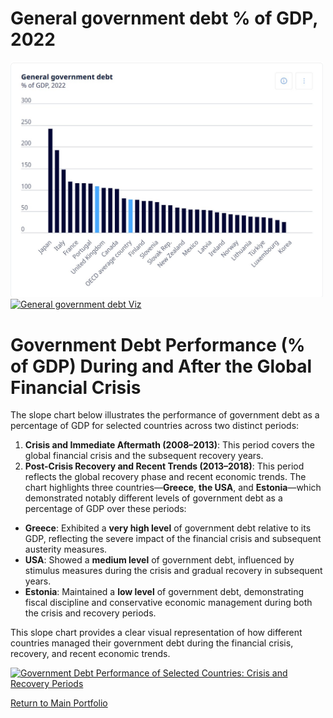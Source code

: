 # General government debt % of GDP, 2022
<img src="Government debt.jpg" width="500"/>



<div class='tableauPlaceholder' id='viz1725923321336' style='position: relative'><noscript><a href='#'><img alt='General government debt Viz ' src='https:&#47;&#47;public.tableau.com&#47;static&#47;images&#47;Ge&#47;General_government_debt_Viz&#47;GeneralgovernmentdebtViz&#47;1_rss.png' style='border: none' /></a></noscript><object class='tableauViz'  style='display:none;'><param name='host_url' value='https%3A%2F%2Fpublic.tableau.com%2F' /> <param name='embed_code_version' value='3' /> <param name='site_root' value='' /><param name='name' value='General_government_debt_Viz&#47;GeneralgovernmentdebtViz' /><param name='tabs' value='no' /><param name='toolbar' value='yes' /><param name='static_image' value='https:&#47;&#47;public.tableau.com&#47;static&#47;images&#47;Ge&#47;General_government_debt_Viz&#47;GeneralgovernmentdebtViz&#47;1.png' /> <param name='animate_transition' value='yes' /><param name='display_static_image' value='yes' /><param name='display_spinner' value='yes' /><param name='display_overlay' value='yes' /><param name='display_count' value='yes' /><param name='language' value='en-US' /><param name='filter' value='publish=yes' /></object></div>                

<script type='text/javascript'>
  var divElement = document.getElementById('viz1725923321336');
  var vizElement = divElement.getElementsByTagName('object')[0];
  vizElement.style.width='100%';vizElement.style.height=(divElement.offsetWidth*0.75)+'px';
  var scriptElement = document.createElement('script');
  scriptElement.src = 'https://public.tableau.com/javascripts/api/viz_v1.js';
  vizElement.parentNode.insertBefore(scriptElement, vizElement);
</script>

# Government Debt Performance (% of GDP) During and After the Global Financial Crisis
The slope chart below illustrates the performance of government debt as a percentage of GDP for selected countries across two distinct periods:

1. **Crisis and Immediate Aftermath (2008–2013)**: This period covers the global financial crisis and the subsequent recovery years.
2. **Post-Crisis Recovery and Recent Trends (2013–2018)**: This period reflects the global recovery phase and recent economic trends.
The chart highlights three countries—**Greece**, **the USA**, and **Estonia**—which demonstrated notably different levels of government debt as a percentage of GDP over these periods:

- **Greece**: Exhibited a **very high level** of government debt relative to its GDP, reflecting the severe impact of the financial crisis and subsequent austerity measures.
- **USA**: Showed a **medium level** of government debt, influenced by stimulus measures during the crisis and gradual recovery in subsequent years.
- **Estonia**: Maintained a **low level** of government debt, demonstrating fiscal discipline and conservative economic management during both the crisis and recovery periods.

This slope chart provides a clear visual representation of how different countries managed their government debt during the financial crisis, recovery, and recent economic trends. 

<div class='tableauPlaceholder' id='viz1726026354035' style='position: relative'><noscript><a href='#'><img alt='Government Debt Performance of Selected Countries: Crisis and Recovery Periods ' src='https:&#47;&#47;public.tableau.com&#47;static&#47;images&#47;Ge&#47;General_government_debt_Viz&#47;GovernmentDebtPerformanceofSelectedCountriesCrisisandRecoveryPeriods&#47;1_rss.png' style='border: none' /></a></noscript><object class='tableauViz'  style='display:none;'><param name='host_url' value='https%3A%2F%2Fpublic.tableau.com%2F' /> <param name='embed_code_version' value='3' /> <param name='site_root' value='' /><param name='name' value='General_government_debt_Viz&#47;GovernmentDebtPerformanceofSelectedCountriesCrisisandRecoveryPeriods' /><param name='tabs' value='no' /><param name='toolbar' value='yes' /><param name='static_image' value='https:&#47;&#47;public.tableau.com&#47;static&#47;images&#47;Ge&#47;General_government_debt_Viz&#47;GovernmentDebtPerformanceofSelectedCountriesCrisisandRecoveryPeriods&#47;1.png' /> <param name='animate_transition' value='yes' /><param name='display_static_image' value='yes' /><param name='display_spinner' value='yes' /><param name='display_overlay' value='yes' /><param name='display_count' value='yes' /><param name='language' value='en-US' /><param name='filter' value='publish=yes' /></object></div>                

<script type='text/javascript'>                    
  var divElement = document.getElementById('viz1726026354035');                    
  var vizElement = divElement.getElementsByTagName('object')[0];       
  vizElement.style.width='100%';vizElement.style.height=(divElement.offsetWidth*0.75)+'px';                    
  var scriptElement = document.createElement('script');                    
  scriptElement.src = 'https://public.tableau.com/javascripts/api/viz_v1.js';
  vizElement.parentNode.insertBefore(scriptElement, vizElement);                
</script>


[Return to Main Portfolio](/README.md)
